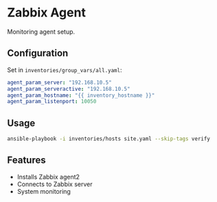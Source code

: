 # Zabbix Agent

Monitoring agent setup.

## Configuration

Set in `inventories/group_vars/all.yaml`:

```yaml
agent_param_server: "192.168.10.5"
agent_param_serveractive: "192.168.10.5"
agent_param_hostname: "{{ inventory_hostname }}"
agent_param_listenport: 10050
```

## Usage

```bash
ansible-playbook -i inventories/hosts site.yaml --skip-tags verify
```

## Features

- Installs Zabbix agent2
- Connects to Zabbix server
- System monitoring
